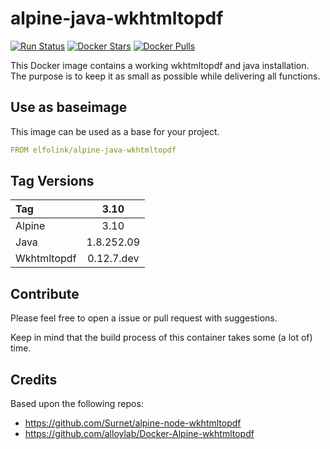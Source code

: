 # alpine-java-wkhtmltopdf

[![Run Status](https://api.shippable.com/projects/5a1c82451e6eda070008cbbb/badge?branch=master)](https://app.shippable.com/github/ElfoLiNk/alpine-java-wkhtmltopdf)
[![Docker Stars](https://img.shields.io/docker/stars/elfolink/alpine-java-wkhtmltopdf.svg)](https://hub.docker.com/r/elfolink/alpine-java-wkhtmltopdf/)
[![Docker Pulls](https://img.shields.io/docker/pulls/elfolink/alpine-java-wkhtmltopdf.svg)](https://hub.docker.com/r/elfolink/alpine-java-wkhtmltopdf/)

This Docker image contains a working wkhtmltopdf and java installation. The purpose is to keep it as small as possible while delivering all functions.

## Use as baseimage

This image can be used as a base for your project.

```yaml
FROM elfolink/alpine-java-wkhtmltopdf
```

## Tag Versions

| Tag             | 3.10        |
| :---            | :---:       |
| Alpine          | 3.10        |
| Java            | 1.8.252.09  |
| Wkhtmltopdf     | 0.12.7.dev  |

## Contribute

Please feel free to open a issue or pull request with suggestions.

Keep in mind that the build process of this container takes some (a lot of) time.

## Credits

Based upon the following repos:
- https://github.com/Surnet/alpine-node-wkhtmltopdf
- https://github.com/alloylab/Docker-Alpine-wkhtmltopdf
